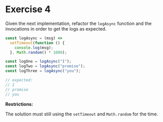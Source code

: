 # Exercise 4

Given the next implementation, refactor the `logAsync` function and the invocations in order to get the logs as expected.

```js
const logAsync = (msg) =>
  setTimeout(function () {
    console.log(msg);
  }, Math.random() * 1000);

const logOne = logAsync("I");
const logTwo = logAsync("promise");
const logThree = logAsync("you");

// expected:
// I
// promise
// you
```

**Restrictions:**

The solution must still using the `setTimeout` and `Math.random` for the time.

